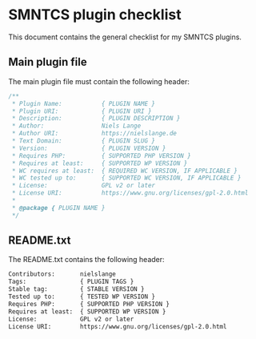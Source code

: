 # SMNTCS plugin checklist

This document contains the general checklist for my SMNTCS plugins.

## Main plugin file

The main plugin file must contain the following header:

```php
/**
 * Plugin Name:           { PLUGIN NAME }
 * Plugin URI:            { PLUGIN URI }
 * Description:           { PLUGIN DESCRIPTION }
 * Author:                Niels Lange
 * Author URI:            https://nielslange.de
 * Text Domain:           { PLUGIN SLUG }
 * Version:               { PLUGIN VERSION }
 * Requires PHP:          { SUPPORTED PHP VERSION }
 * Requires at least:     { SUPPORTED WP VERSION }
 * WC requires at least:  { REQUIRED WC VERSION, IF APPLICABLE }
 * WC tested up to:       { SUPPORTED WC VERSION, IF APPLICABLE }
 * License:               GPL v2 or later
 * License URI:           https://www.gnu.org/licenses/gpl-2.0.html
 *
 * @package { PLUGIN NAME }
 */
```


## README.txt

The README.txt contains the following header:

```txt
Contributors:       nielslange
Tags:               { PLUGIN TAGS }
Stable tag:         { STABLE VERSION }
Tested up to:       { TESTED WP VERSION }
Requires PHP:       { SUPPORTED PHP VERSION }
Requires at least:  { SUPPORTED WP VERSION }
License:            GPL v2 or later
License URI:        https://www.gnu.org/licenses/gpl-2.0.html
```
